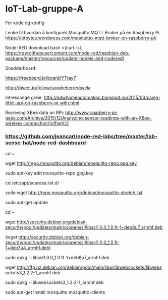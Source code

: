 # IoT-Lab-gruppe-A
For kode og konfig


Lenke til hvordan å konfigurer Mosquitto MQTT Broker på en Raspberry Pi
https://iotbytes.wordpress.com/mosquitto-mqtt-broker-on-raspberry-pi/


Node-RED download
bash <(curl -sL https://raw.githubusercontent.com/node-red/raspbian-deb-package/master/resources/update-nodejs-and-nodered)


Snadderboard:

https://freeboard.io/board/YTray7

http://dweet.io/follow/sondreherredsvela


Intressange greie:
http://pdwhomeautomation.blogspot.no/2015/03/using-fitbit-api-on-raspberry-pi-with.html

Recieving XBee data on RPi:
http://www.raspberry-pi-geek.com/Archive/2015/12/Analyzing-sensor-readings-with-an-XBee-wireless-connection/(offset)/2

### https://github.com/jeancarl/node-red-labs/tree/master/lab-sense-hat/node-red-dashboard









cd ~

wget http://repo.mosquitto.org/debian/mosquitto-repo.gpg.key

sudo apt-key add mosquitto-repo.gpg.key

cd /etc/apt/sources.list.d/

sudo wget http://repo.mosquitto.org/debian/mosquitto-stretch.list

sudo apt-get update


cd ~

wget http://security.debian.org/debian-security/pool/updates/main/o/openssl/libssl1.0.0_1.0.1t-1+deb8u7_armhf.deb

(wget http://security.debian.org/debian-security/pool/updates/main/o/openssl/libssl1.0.0_1.0.1t-1+deb7u4_armhf.deb)

sudo dpkg -i libssl1.0.0_1.0.1t-1+deb8u7_armhf.deb

wget http://ftp.nz.debian.org/debian/pool/main/libw/libwebsockets/libwebs
ockets3_1.2.2-1_armhf.deb

sudo dpkg -i libwebsockets3_1.2.2-1_armhf.deb

sudo apt-get install mosquitto mosquitto-clients
